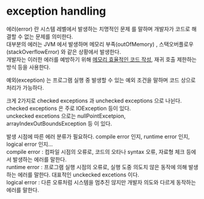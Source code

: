 # exception handling

에러(error) 란 시스템 레벨에서 발생하는 치명적인 문제 를 말하며 개발자가 코드로 해결할 수 없는 문제를 의미한다. <br>
대부분의 에러는 JVM 에서 발생하며 메모리 부족(outOfMemory) , 스택오버플로우(stackOverflowError) 와 같은 상황에서 발생한다. <br> 
개발자는 이러한 에러를 예방하기 위해 [메모리 효율적인 코드 작성](https://github.com/sjeun1/TIL/tree/main/JAVA), 재귀 호출 제한하는 방식 등을 사용한다. <br>

예외(exception) 는 프로그램 실행 중 발생할 수 있는 예외 조건을 말하며 코드 상으로 처리가 가능하다. <br>

크게 2가지로 checked exceptions 과 unchecked exceptions 으로 나뉜다. <br>
checked exceptions 은 주로 IOException 등이 있다. <br>
unckecked excetions 으로는 nullPointExcetpion, arrayIndexOutBoundsException 등 이 있다.<br>

발생 시점에 따른 에러 분류가 필요하다. compile error 인지, runtime error 인지, logical error 인지... <br>
compile error : 컴파일 시점의 오류로, 코드의 오타나 syntax 오류, 자료형 체크 등에서 발생하는 에러를 말한다. <br>
runtime error : 프로그램 실행 시점의 오류로, 실행 도중 의도치 않은 동작에 의해 발생하는 에러를 말한다. 대표적인 unckecked excetions 이다. <br>
logical error : 다른 오류처럼 시스템을 멈추진 않지만 개발자 의도와 다르게 동작하는 에러를 말한다. <br>
